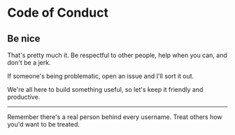 # Code of Conduct

## Be nice

That's pretty much it. Be respectful to other people, help when you can, and don't be a jerk.

If someone's being problematic, open an issue and I'll sort it out.

We're all here to build something useful, so let's keep it friendly and productive.

---

Remember there's a real person behind every username. Treat others how you'd want to be treated.